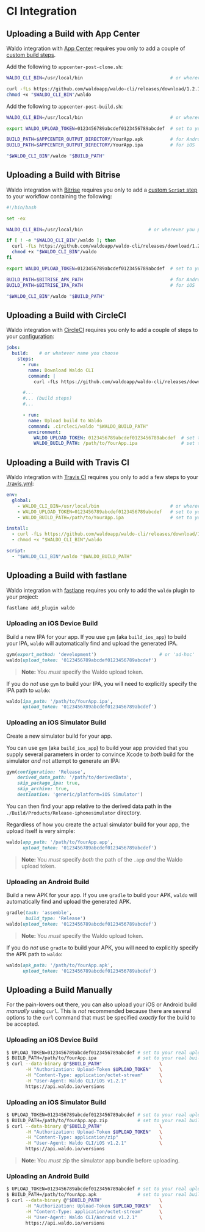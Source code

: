 # CI Integration

## Uploading a Build with App Center

Waldo integration with [App Center](https://appcenter.ms) requires you only to
add a couple of [custom build
steps](https://docs.microsoft.com/en-us/appcenter/build/custom/scripts/).

Add the following to `appcenter-post-clone.sh`:

```bash
WALDO_CLI_BIN=/usr/local/bin                                # or wherever you prefer

curl -fLs https://github.com/waldoapp/waldo-cli/releases/download/1.2.1/waldo > "$WALDO_CLI_BIN"/waldo
chmod +x "$WALDO_CLI_BIN"/waldo
```

Add the following to `appcenter-post-build.sh`:

```bash
WALDO_CLI_BIN=/usr/local/bin                                # or wherever you prefer

export WALDO_UPLOAD_TOKEN=0123456789abcdef0123456789abcdef  # set to your real upload token

BUILD_PATH=$APPCENTER_OUTPUT_DIRECTORY/YourApp.apk          # for Android
BUILD_PATH=$APPCENTER_OUTPUT_DIRECTORY/YourApp.ipa          # for iOS

"$WALDO_CLI_BIN"/waldo "$BUILD_PATH"
```

## Uploading a Build with Bitrise

Waldo integration with [Bitrise](https://www.bitrise.io) requires you only to
add a [custom `Script`
step](https://devcenter.bitrise.io/tips-and-tricks/install-additional-tools/)
to your workflow containing the following:

```bash
#!/bin/bash

set -ex

WALDO_CLI_BIN=/usr/local/bin                        # or wherever you prefer

if [ ! -e "$WALDO_CLI_BIN"/waldo ]; then
  curl -fLs https://github.com/waldoapp/waldo-cli/releases/download/1.2.1/waldo > "$WALDO_CLI_BIN"/waldo
  chmod +x "$WALDO_CLI_BIN"/waldo
fi

export WALDO_UPLOAD_TOKEN=0123456789abcdef0123456789abcdef  # set to your real upload token

BUILD_PATH=$BITRISE_APK_PATH                                # for Android
BUILD_PATH=$BITRISE_IPA_PATH                                # for iOS

"$WALDO_CLI_BIN"/waldo "$BUILD_PATH"
```

## Uploading a Build with CircleCI

Waldo integration with [CircleCI](https://circleci.com) requires you only to
add a couple of steps to your
[configuration](https://circleci.com/docs/2.0/configuration-reference/):

```yaml
jobs:
  build:    # or whatever name you choose
    steps:
      - run:
        name: Download Waldo CLI
        command: |
          curl -fLs https://github.com/waldoapp/waldo-cli/releases/download/1.2.1/waldo > .circleci/waldo

      #...
      #... (build steps)
      #...

      - run:
        name: Upload build to Waldo
        command: .circleci/waldo "$WALDO_BUILD_PATH"
        environment:
          WALDO_UPLOAD_TOKEN: 0123456789abcdef0123456789abcdef  # set to your real upload token
          WALDO_BUILD_PATH: /path/to/YourApp.ipa                # set to your real build path
```

## Uploading a Build with Travis CI

Waldo integration with [Travis CI](https://travis-ci.com) requires you only to
add a few steps to your [.travis.yml](https://docs.travis-ci.com):

```yaml
env:
  global:
    - WALDO_CLI_BIN=/usr/local/bin                          # or wherever you prefer
    - WALDO_UPLOAD_TOKEN=0123456789abcdef0123456789abcdef   # set to your real upload token
    - WALDO_BUILD_PATH=/path/to/YourApp.ipa                 # set to your real build path

install:
  - curl -fLs https://github.com/waldoapp/waldo-cli/releases/download/1.2.1/waldo > "$WALDO_CLI_BIN"/waldo
  - chmod +x "$WALDO_CLI_BIN"/waldo

script:
  - "$WALDO_CLI_BIN"/waldo "$WALDO_BUILD_PATH"
```

## Uploading a Build with fastlane

Waldo integration with [fastlane](https://fastlane.tools) requires you only to
add the `waldo` plugin to your project:

```bash
fastlane add_plugin waldo
```

### Uploading an iOS Device Build

Build a new IPA for your app. If you use `gym` (aka `build_ios_app`) to build
your IPA, `waldo` will automatically find and upload the generated IPA.

```ruby
gym(export_method: 'development')                       # or 'ad-hoc'
waldo(upload_token: '0123456789abcdef0123456789abcdef')
```

> **Note:** You _must_ specify the Waldo upload token.

If you do _not_ use `gym` to build your IPA, you will need to explicitly
specify the IPA path to `waldo`:

```ruby
waldo(ipa_path: '/path/to/YourApp.ipa',
      upload_token: '0123456789abcdef0123456789abcdef')
```

### Uploading an iOS Simulator Build

Create a new simulator build for your app.

You can use `gym` (aka `build_ios_app`) to build your app provided that you
supply several parameters in order to convince Xcode to _both_ build for the
simulator _and_ not attempt to generate an IPA:

```ruby
gym(configuration: 'Release',
    derived_data_path: '/path/to/derivedData',
    skip_package_ipa: true,
    skip_archive: true,
    destination: 'generic/platform=iOS Simulator')
```

You can then find your app relative to the derived data path in the
`./Build/Products/Release-iphonesimulator` directory.

Regardless of how you create the actual simulator build for your app, the
upload itself is very simple:

```ruby
waldo(app_path: '/path/to/YourApp.app',
      upload_token: '0123456789abcdef0123456789abcdef')
```

> **Note:** You _must_ specify _both_ the path of the `.app` _and_ the Waldo
> upload token.

### Uploading an Android Build

Build a new APK for your app. If you use `gradle` to build your APK, `waldo`
will automatically find and upload the generated APK.

```ruby
gradle(task: 'assemble',
       build_type: 'Release')
waldo(upload_token: '0123456789abcdef0123456789abcdef')
```

> **Note:** You _must_ specify the Waldo upload token.

If you do _not_ use `gradle` to build your APK, you will need to explicitly
specify the APK path to `waldo`:

```ruby
waldo(apk_path: '/path/to/YourApp.apk',
      upload_token: '0123456789abcdef0123456789abcdef')
```

## Uploading a Build Manually

For the pain-lovers out there, you can also upload your iOS or Android build
_manually_ using `curl`. This is _not_ recommended because there are several
options to the `curl` command that must be specified _exactly_ for the build to
be accepted.

### Uploading an iOS Device Build

```bash
$ UPLOAD_TOKEN=0123456789abcdef0123456789abcdef # set to your real upload token
$ BUILD_PATH=/path/to/YourApp.ipa               # set to your real build path
$ curl --data-binary @"$BUILD_PATH"                     \
       -H "Authorization: Upload-Token $UPLOAD_TOKEN"   \
       -H "Content-Type: application/octet-stream"      \
       -H "User-Agent: Waldo CLI/iOS v1.2.1"            \
       https://api.waldo.io/versions
```

### Uploading an iOS Simulator Build

```bash
$ UPLOAD_TOKEN=0123456789abcdef0123456789abcdef # set to your real upload token
$ BUILD_PATH=/path/to/YourApp.app.zip           # set to your real build path
$ curl --data-binary @"$BUILD_PATH"                     \
       -H "Authorization: Upload-Token $UPLOAD_TOKEN"   \
       -H "Content-Type: application/zip"               \
       -H "User-Agent: Waldo CLI/iOS v1.2.1"            \
       https://api.waldo.io/versions
```

> **Note:** You _must_ zip the simulator app bundle before uploading.

### Uploading an Android Build

```bash
$ UPLOAD_TOKEN=0123456789abcdef0123456789abcdef # set to your real upload token
$ BUILD_PATH=/path/to/YourApp.apk               # set to your real build path
$ curl --data-binary @"$BUILD_PATH"                     \
       -H "Authorization: Upload-Token $UPLOAD_TOKEN"   \
       -H "Content-Type: application/octet-stream"      \
       -H "User-Agent: Waldo CLI/Android v1.2.1"        \
       https://api.waldo.io/versions
```
